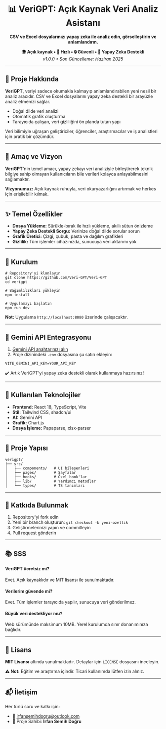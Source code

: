 <!-- VeriGPT GitHub Tanıtım Sayfası -->

<h1 align="center">📊 VeriGPT: Açık Kaynak Veri Analiz Asistanı</h1>

<p align="center"><strong>CSV ve Excel dosyalarınızı yapay zeka ile analiz edin, görselleştirin ve anlamlandırın.</strong></p>

<p align="center">
  <strong>🌍 Açık kaynak • 🚀 Hızlı • 🔒 Güvenli • 🧠 Yapay Zeka Destekli</strong><br/>
  <em>v1.0.0 • Son Güncelleme: Haziran 2025</em>
</p>

<hr/>

<h2>📌 Proje Hakkında</h2>

<p><strong>VeriGPT</strong>, veriyi sadece okumakla kalmayıp anlamlandırabilen yeni nesil bir analiz aracıdır. CSV ve Excel dosyalarını yapay zeka destekli bir arayüzle analiz etmenizi sağlar.</p>

<ul>
  <li>Doğal dilde veri analizi</li>
  <li>Otomatik grafik oluşturma</li>
  <li>Tarayıcıda çalışan, veri gizliliğini ön planda tutan yapı</li>
</ul>

<p>Veri bilimiyle uğraşan geliştiriciler, öğrenciler, araştırmacılar ve iş analistleri için pratik bir çözümdür.</p>

<hr/>

<h2>🎯 Amaç ve Vizyon</h2>

<p>
<strong>VeriGPT</strong>'nin temel amacı, yapay zekayı veri analiziyle birleştirerek teknik bilgiye sahip olmayan kullanıcıların bile verileri kolayca anlayabilmesini sağlamaktır.
</p>

<p>
<strong>Vizyonumuz:</strong> Açık kaynak ruhuyla, veri okuryazarlığını artırmak ve herkes için erişilebilir kılmak.
</p>

<hr/>

<h2>✨ Temel Özellikler</h2>

<ul>
  <li><strong>Dosya Yükleme:</strong> Sürükle-bırak ile hızlı yükleme, akıllı sütun önizleme</li>
  <li><strong>Yapay Zeka Destekli Sorgu:</strong> Verinize doğal dilde sorular sorun</li>
  <li><strong>Grafik Üretici:</strong> Çizgi, çubuk, pasta ve dağılım grafikleri</li>
  <li><strong>Gizlilik:</strong> Tüm işlemler cihazınızda, sunucuya veri aktarımı yok</li>
</ul>

<hr/>

<h2>🚀 Kurulum</h2>

<pre><code># Repository'yi klonlayın
git clone https://github.com/Veri-GPT/Veri-GPT
cd verigpt

# Bağımlılıkları yükleyin
npm install

# Uygulamayı başlatın
npm run dev
</code></pre>

<p><strong>Not:</strong> Uygulama <code>http://localhost:8080</code> üzerinde çalışacaktır.</p>

<hr/>

<h2>🔌 Gemini API Entegrasyonu</h2>

<ol>
  <li><a href="https://makersuite.google.com/app/apikey" target="_blank">Gemini API anahtarınızı alın</a></li>
  <li>Proje dizinindeki <code>.env</code> dosyasına şu satırı ekleyin:</li>
</ol>

<pre><code>VITE_GEMINI_API_KEY=YOUR_API_KEY</code></pre>

<p>✔️ Artık VeriGPT'yi yapay zeka destekli olarak kullanmaya hazırsınız!</p>

<hr/>

<h2>🧠 Kullanılan Teknolojiler</h2>

<ul>
  <li><strong>Frontend:</strong> React 18, TypeScript, Vite</li>
  <li><strong>Stil:</strong> Tailwind CSS, shadcn/ui</li>
  <li><strong>AI:</strong> Gemini API</li>
  <li><strong>Grafik:</strong> Chart.js</li>
  <li><strong>Dosya İşleme:</strong> Papaparse, xlsx-parser</li>
</ul>

<hr/>

<h2>📁 Proje Yapısı</h2>

<pre><code>verigpt/
├── src/
│   ├── components/   # UI bileşenleri
│   ├── pages/        # Sayfalar
│   ├── hooks/        # Özel hook'lar
│   ├── lib/          # Yardımcı metodlar
│   └── types/        # TS tanımları
</code></pre>

<hr/>

<h2>🤝 Katkıda Bulunmak</h2>

<ol>
  <li>Repository'yi fork edin</li>
  <li>Yeni bir branch oluşturun: <code>git checkout -b yeni-ozellik</code></li>
  <li>Geliştirmelerinizi yapın ve commitleyin</li>
  <li>Pull request gönderin</li>
</ol>

<hr/>

<h2>📚 SSS</h2>

<h4>VeriGPT ücretsiz mi?</h4>
<p>Evet. Açık kaynaklıdır ve MIT lisansı ile sunulmaktadır.</p>

<h4>Verilerim güvende mi?</h4>
<p>Evet. Tüm işlemler tarayıcıda yapılır, sunucuya veri gönderilmez.</p>

<h4>Büyük veri destekliyor mu?</h4>
<p>Web sürümünde maksimum 10MB. Yerel kurulumda sınır donanımınıza bağlıdır.</p>

<hr/>

<h2>🪪 Lisans</h2>
<p><strong>MIT Lisansı</strong> altında sunulmaktadır. Detaylar için <code>LICENSE</code> dosyasını inceleyin.</p>
<p><strong>⚠️ Not:</strong> Eğitim ve araştırma içindir. Ticari kullanımda lütfen izin alınız.</p>

<hr/>

<h2>📬 İletişim</h2>

<p>Her türlü soru ve katkı için:</p>
<ul>
  <li>📧 <a href="mailto:irfansemihdogru@outlook.com">irfansemihdogru@outlook.com</a></li>
  <li>👤 Proje Sahibi: <strong>İrfan Semih Doğru</strong></li>
</ul>
